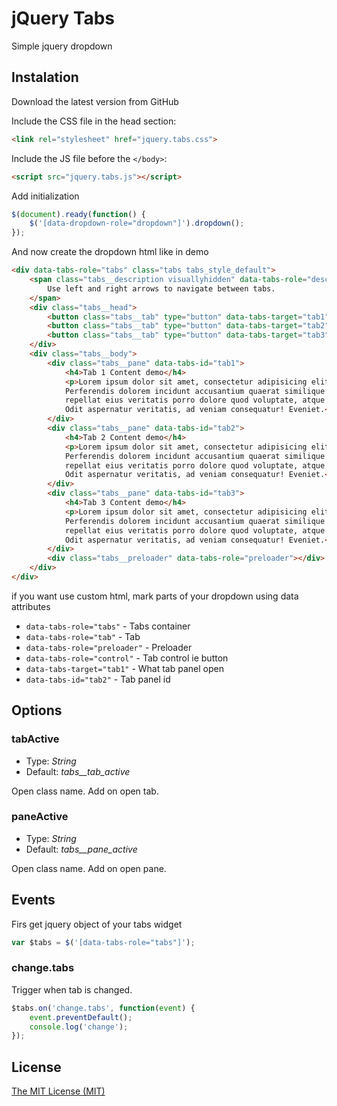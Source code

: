 # jQuery Tabs

Simple jquery dropdown

## Instalation

Download the latest version from GitHub

Include the CSS file in the head section:

```html
<link rel="stylesheet" href="jquery.tabs.css">
```

Include the JS file before the `</body>`:

```html
<script src="jquery.tabs.js"></script>
```

Add initialization

```js
$(document).ready(function() {
	$('[data-dropdown-role="dropdown"]').dropdown();
});
```

And now create the dropdown html like in demo

```html
<div data-tabs-role="tabs" class="tabs tabs_style_default">
	<span class="tabs__description visuallyhidden" data-tabs-role="description">
		Use left and right arrows to navigate between tabs.
	</span>
	<div class="tabs__head">
		<button class="tabs__tab" type="button" data-tabs-target="tab1" data-tabs-role="tab">Tab 1</button>
		<button class="tabs__tab" type="button" data-tabs-target="tab2" data-tabs-role="tab">Tab 2</button>
		<button class="tabs__tab" type="button" data-tabs-target="tab3" data-tabs-role="tab">Tab 3</button>
	</div>
	<div class="tabs__body">
		<div class="tabs__pane" data-tabs-id="tab1">
			<h4>Tab 1 Content demo</h4>
			<p>Lorem ipsum dolor sit amet, consectetur adipisicing elit. 
			Perferendis dolorem incidunt accusantium quaerat similique 
			repellat eius veritatis porro dolore quod voluptate, atque ipsa? 
			Odit aspernatur veritatis, ad veniam consequatur! Eveniet.</p>
		</div>
		<div class="tabs__pane" data-tabs-id="tab2">
			<h4>Tab 2 Content demo</h4>
			<p>Lorem ipsum dolor sit amet, consectetur adipisicing elit. 
			Perferendis dolorem incidunt accusantium quaerat similique 
			repellat eius veritatis porro dolore quod voluptate, atque ipsa? 
			Odit aspernatur veritatis, ad veniam consequatur! Eveniet.</p>
		</div>
		<div class="tabs__pane" data-tabs-id="tab3">
			<h4>Tab 3 Content demo</h4>
			<p>Lorem ipsum dolor sit amet, consectetur adipisicing elit. 
			Perferendis dolorem incidunt accusantium quaerat similique 
			repellat eius veritatis porro dolore quod voluptate, atque ipsa? 
			Odit aspernatur veritatis, ad veniam consequatur! Eveniet.</p>
		</div>
		<div class="tabs__preloader" data-tabs-role="preloader"></div>
	</div>
</div>
```

if you want use custom html, mark parts of your dropdown using data attributes

* `data-tabs-role="tabs"` - Tabs container
* `data-tabs-role="tab"` - Tab
* `data-tabs-role="preloader"` - Preloader
* `data-tabs-role="control"` - Tab control ie button
* `data-tabs-target="tab1"` - What tab panel open
* `data-tabs-id="tab2"` - Tab panel id

## Options

### tabActive
* Type: *String*
* Default: *tabs__tab_active*

Open class name. Add on open tab.

### paneActive
* Type: *String*
* Default: *tabs__pane_active*

Open class name. Add on open pane.


## Events

Firs get jquery object of your tabs widget

```js
var $tabs = $('[data-tabs-role="tabs"]');
```

### change.tabs

Trigger when tab is changed.

```js
$tabs.on('change.tabs', function(event) {
	event.preventDefault();
	console.log('change');
});
```


## License
[The MIT License (MIT)](LICENSE)
